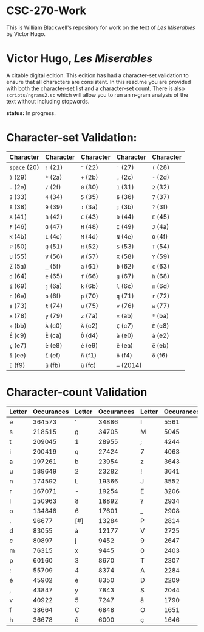 # CSC-270-Work

This is William Blackwell's repository for work on the text of *Les Miserables* by Victor Hugo.

# Victor Hugo, *Les Miserables*
A citable digital edition. This edition has had a character-set validation to ensure that all characters are consistent. In this read.me you are provided with both the character-set list and a character-set count. There is also `scripts/ngrams2.sc` which will allow you to run an n-gram analysis of the text without including stopwords.

**status:** In progress.

# Character-set Validation:

| Character | Character | Character | Character | Character |
|-----------|-----------|-----------|-----------|-----------|
| `space` (20) | `!` (21) | `"` (22) | `'` (27) | `(` (28) |
| `)` (29) | `*` (2a) | `+` (2b) | `,` (2c) | `-` (2d) |
| `.` (2e) | `/` (2f) | `0` (30) | `1` (31) | `2` (32) |
| `3` (33) | `4` (34) | `5` (35) | `6` (36) | `7` (37) |
| `8` (38) | `9` (39) | `:` (3a) | `;` (3b) | `?` (3f) |
| `A` (41) | `B` (42) | `C` (43) | `D` (44) | `E` (45) |
| `F` (46) | `G` (47) | `H` (48) | `I` (49) | `J` (4a) |
| `K` (4b) | `L` (4c) | `M` (4d) | `N` (4e) | `O` (4f) |
| `P` (50) | `Q` (51) | `R` (52) | `S` (53) | `T` (54) |
| `U` (55) | `V` (56) | `W` (57) | `X` (58) | `Y` (59) |
| `Z` (5a) | `_` (5f) | `a` (61) | `b` (62) | `c` (63) |
| `d` (64) | `e` (65) | `f` (66) | `g` (67) | `h` (68) |
| `i` (69) | `j` (6a) | `k` (6b) | `l` (6c) | `m` (6d) |
| `n` (6e) | `o` (6f) | `p` (70) | `q` (71) | `r` (72) |
| `s` (73) | `t` (74) | `u` (75) | `v` (76) | `w` (77) |
| `x` (78) | `y` (79) | `z` (7a) | `«` (ab) | `º` (ba) |
| `»` (bb) | `À` (c0) | `Â` (c2) | `Ç` (c7) | `È` (c8) |
| `É` (c9) | `Ê` (ca) | `Ô` (d4) | `à` (e0) | `â` (e2) |
| `ç` (e7) | `è` (e8) | `é` (e9) | `ê` (ea) | `ë` (eb) |
| `î` (ee) | `ï` (ef) | `ñ` (f1) | `ô` (f4) | `ö` (f6) |
| `ù` (f9) | `û` (fb) | `ü` (fc) | `—` (2014) |

# Character-count Validation

|Letter| Occurances |Letter | Occurances | Letter | Occurances |Letter | Occurances |Letter | Occurances |
------ |------------|-------|------------|--------|------------|-------|------------|-------|------------|   
e      |    364573  | '     | 34886      |I       | 5561       |Q      |    1478    |(      |    75
s      |    218515  |g      | 34705      |M       | 5045       |B      |    1445    |)      |    75
t      |    209045  |1      | 28955      |;       | 4244       |ù      |    1416    |Ç      |    62
i      |    200419  |q      | 27424      |7       | 4063       |û      |    1366    |w      |    54
a      |    197261  |b      | 23954      |z       | 3643       |ô      |    1294    |Ô      |    47
u      |    189649  |2      | 23282      |!       | 3641       |î      |    1290    |Ê      |    43
n      |    174592  |L      | 19366      |J       | 3552       |F      |    1279    |ü      |    38
r      |    167071  | -     | 19254      |E       | 3206       |G      |    1210    |Z      |    37
l      |    150963  |8      | 18892      |?       | 2934       |U      |    1080    |ë      |    35
o      |    134848  |6      | 17601      |_       | 2908       |N      |    1011    |Y      |    35
.      |    96677   |[#]    | 13284      |P       | 2814       |R      |    670     |K      |    33
d      |    83055   |à      | 12177      |V       | 2725       |«      |    664     |"      |    24
c      |    80897   |j      | 9452       |9       | 2647       |À      |     558    |º      |    23
m      |    76315   |x      | 9445       | 0      | 2403       |»      |    557     |*      |    8
p      |    60160   |3      | 8670       | T      | 2307       |H      |    451     |/      |    6
:      |    55709   |4      | 8374       |A       | 2284       |—      |    365     |Â      |    6
é      |    45902   |è      | 8350       | D      | 2209       |É      |    329     |ñ      |    6
,      |    43847   |y      | 7843       |S       | 2044       |ï      |    265     |È      |    5
v      |    40922   |5      | 7247       |â       | 1790       |W      |    208     |*Blank*|    2
f      |    38664   |C      | 6848       |O       | 1651       |X      |    195     |ö      |    1
h      |    36678   |ê      | 6000       |ç       | 1646       |k      |    121     |+      |    1
